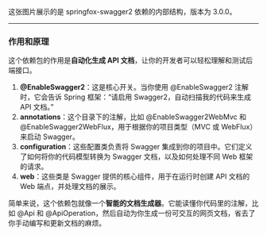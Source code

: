 这张图片展示的是 springfox-swagger2 依赖的内部结构，版本为 3.0.0。

---

### **作用和原理**

这个依赖包的作用是**自动化生成 API 文档**，让你的开发者可以轻松理解和测试后端接口。

1. **@EnableSwagger2**：这是核心开关。当你使用 @EnableSwagger2 注解时，它会告诉 Spring 框架：“请启用 Swagger2，自动扫描我的代码来生成 API 文档。”  
2. **annotations**：这个目录下的注解，比如 @EnableSwagger2WebMvc 和 @EnableSwagger2WebFlux，用于根据你的项目类型（MVC 或 WebFlux）来启动 Swagger。  
3. **configuration**：这些配置类负责将 Swagger 集成到你的项目中。它们定义了如何将你的代码模型转换为 Swagger 文档，以及如何处理不同 Web 框架的请求。  
4. **web**：这些类是 Swagger 提供的核心组件，用于在运行时创建 API 文档的 Web 端点，并处理文档的展示。

简单来说，这个依赖包就像一个**智能的文档生成器**。它能读懂你代码里的注解，比如 @Api 和 @ApiOperation，然后自动为你生成一份可交互的网页文档，省去了你手动编写和更新文档的麻烦。
